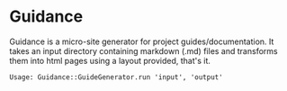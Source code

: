 # Guidance

Guidance is a micro-site generator for project guides/documentation. It takes an input directory containing markdown (.md) files and transforms them into html pages using a layout provided, that's it.

    Usage: Guidance::GuideGenerator.run 'input', 'output'
